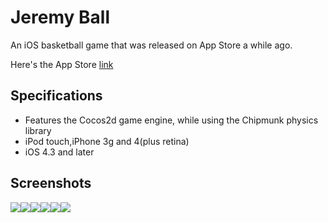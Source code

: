 # Jeremy Ball
An iOS basketball game that was released on App Store a while ago.

Here's the App Store [link](https://itunes.apple.com/us/app/jeremy-ball/id526964405?mt=8)


## Specifications
- Features the Cocos2d game engine, while using the Chipmunk physics library
- iPod touch,iPhone 3g and 4(plus retina)  
- iOS 4.3 and later



## Screenshots

![](https://github.com/mchen3/JeremyBall/raw/master/Hoops/screenshots/1.png)![](https://github.com/mchen3/JeremyBall/raw/master/Hoops/screenshots/2.png)![](https://github.com/mchen3/JeremyBall/raw/master/Hoops/screenshots/3.png)![](https://github.com/mchen3/JeremyBall/raw/master/Hoops/screenshots/4.png)![](https://github.com/mchen3/JeremyBall/raw/master/Hoops/screenshots/5.png)![](https://github.com/mchen3/JeremyBall/raw/master/Hoops/screenshots/6.png)











